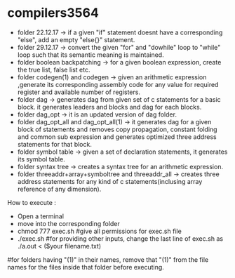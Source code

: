 # compilers3564
* folder 22.12.17 -> if a given "if" statement doesnt have a corresponding "else", add an empty "else{}" statement.
* folder 29.12.17 -> convert the given "for" and "dowhile" loop to "while" loop such that its semantic meaning is maintained.
* folder boolean backpatching -> for a given boolean expression, create the true list, false list etc.
* folder codegen(1) and codegen -> given an arithmetic expression ,generate its corresponding assembly code for any value for required register and available number of registers.
* folder dag -> generates dag from given set of c statements for a basic block. it generates leaders and blocks and dag for each blocks.
* folder dag_opt -> it is an updated version of dag folder.
* folder dag_opt_all and dag_opt_all(1) -> it generates dag for a given block of statements and removes copy propagation, constant folding and common sub expression and generates optimized three address statements for that block.
* folder symbol table -> given a set of declaration statements, it generates its symbol table.
* folder syntax tree -> creates a syntax tree for an arithmetic expression.
* folder threeaddr+array+symboltree and threeaddr_all -> creates three address statements for any kind of c statements(inclusing array reference of any dimension).


How to execute :
  * Open a terminal
  * move into the corresponding folder
  * chmod 777 exec.sh #give all permissions for exec.sh file
  * ./exec.sh #for providing other inputs, change the last line of exec.sh as ./a.out < ($your filename.txt)

#for folders having "(1)" in their names, remove that "(1)" from the file names for the files inside that folder before executing.
